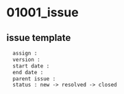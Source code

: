 # 01001_issue

## issue template

``` txt
  assign : 
  version : 
  start date :
  end date :
  parent issue :
  status : new -> resolved -> closed
```
